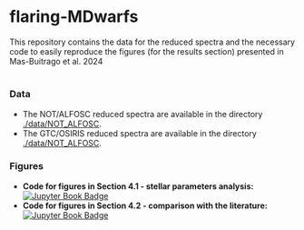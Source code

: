 # flaring-MDwarfs

This repository contains the data for the reduced spectra and the necessary code to easily reproduce the figures (for the results section) presented in Mas-Buitrago et al. 2024

#

### Data

- The NOT/ALFOSC reduced spectra are available in the directory [./data/NOT_ALFOSC](https://github.com/pedromasb/flaring_MDwarfs/tree/main/data/NOT_ALFOSC).
- The GTC/OSIRIS reduced spectra are available in the directory [./data/NOT_ALFOSC](https://github.com/pedromasb/flaring_MDwarfs/tree/main/data/GTC_OSIRIS).

### Figures

- **Code for figures in Section 4.1 - stellar parameters analysis:** &nbsp; [![Jupyter Book Badge](https://jupyterbook.org/badge.svg)](Section4_1_figs.ipynb)
- **Code for figures in Section 4.2 - comparison with the literature:** &nbsp; [![Jupyter Book Badge](https://jupyterbook.org/badge.svg)](Section4_2_figs.ipynb)
